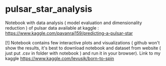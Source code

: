# pulsar_star_analysis
Notebook with data analysis ( model evaluation and dimensionality reduction ) of pulsar data available at kaggle : https://www.kaggle.com/pavanraj159/predicting-a-pulsar-star

[!] Notebook contains few interactive plots and visualizations ( github won't show the results, it's best to download notebook and dataset from website ( just put .csv in folder with notebook )  and run it in your browser). Link to my kaggle https://www.kaggle.com/levusik/born-to-spin
